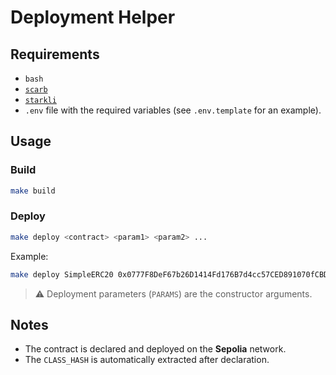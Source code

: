 # Deployment Helper

## Requirements

- `bash`
- [`scarb`](https://docs.swmansion.com/scarb/)
- [`starkli`](https://book.starkli.dev/)
- `.env` file with the required variables (see `.env.template` for an example).

## Usage

### Build

```bash
make build
```

### Deploy

```bash
make deploy <contract> <param1> <param2> ...
```

Example:

```bash
make deploy SimpleERC20 0x0777F8DeF67b26D1414Fd176B7d4cc57CED891070fCBDA4615540F61bc50dB46 $(starkli to-cairo-string "TicTac") $(starkli to-cairo-string "TT") 10000 0
```

> ⚠️ Deployment parameters (`PARAMS`) are the constructor arguments.

## Notes

- The contract is declared and deployed on the **Sepolia** network.
- The `CLASS_HASH` is automatically extracted after declaration.
